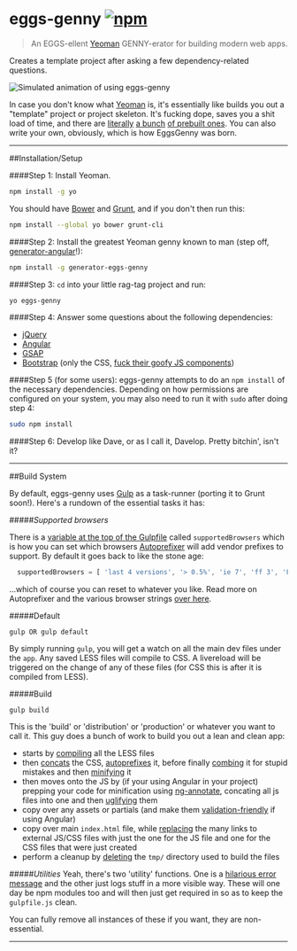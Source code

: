 # eggs-genny [![npm](https://img.shields.io/npm/v/generator-eggs-genny.svg?style=flat-square)](https://www.npmjs.com/package/generator-eggs-genny)
> An EGGS-ellent [Yeoman](http://yeoman.io/) GENNY-erator for building modern web apps.

Creates a template project after asking a few dependency-related questions.

![Simulated animation of using eggs-genny](http://i.imgur.com/2aavFBc.gif)


In case you don't know what [Yeoman](http://yeoman.io/) is, it's essentially like builds you out a "template" project or project skeleton. It's fucking dope, saves you a shit load of time, and there are [literally](https://github.com/yeoman/generator-webapp) [a bunch](https://github.com/yeoman/generator-polymer) [of prebuilt ones](https://github.com/yeoman/generator-bootstrap). You can also write your own, obviously, which is how EggsGenny was born.

---
##Installation/Setup

####Step 1:
Install Yeoman.
```bash
npm install -g yo
```
You should have [Bower](http://bower.io/) and [Grunt](http://gruntjs.com/), and if you don't then run this:
```bash
npm install --global yo bower grunt-cli
```
####Step 2:
Install the greatest Yeoman genny known to man (step off, [generator-angular](https://github.com/yeoman/generator-angular)!):
```bash
npm install -g generator-eggs-genny
```

####Step 3:
`cd` into your little rag-tag project and run:
```bash
yo eggs-genny
```

####Step 4:
Answer some questions about the following dependencies:
- [jQuery](http://jquery.com/)
- [Angular](https://angularjs.org/)
- [GSAP](http://greensock.com/gsap)
- [Bootstrap](http://getbootstrap.com/) (only the CSS, [fuck their goofy JS components](http://getbootstrap.com/javascript/))

####Step 5 (for some users):
eggs-genny attempts to do an `npm install` of the necessary dependencies. Depending on how permissions are configured on your system, you may also need to run it with `sudo` after doing step 4:
```bash
sudo npm install
```

####Step 6:
Develop like Dave, or as I call it, Davelop.
Pretty bitchin', isn't it?


---
##Build System

By default, eggs-genny uses [Gulp](http://gulpjs.com/) as a task-runner (porting it to Grunt soon!). Here's a rundown of the essential tasks it has:

#####*Supported browsers*

There is a [variable at the top of the Gulpfile](https://github.com/himynameisdave/eggs-genny/blob/master/app/templates/_gulpfile.js#L23) called `supportedBrowsers` which is how you can set which browsers [Autoprefixer](https://www.npmjs.com/package/gulp-autoprefixer) will add vendor prefixes to support. By default it goes back to like the stone age:
```javascript
  supportedBrowsers = [ 'last 4 versions', '> 0.5%', 'ie 7', 'ff 3', 'Firefox ESR', 'Android 2.1' ];
```
...which of course you can reset to whatever you like. Read more on Autoprefixer and the various browser strings [over here](http://css-tricks.com/autoprefixer/).

#####Default
```
gulp OR gulp default
```

By simply running `gulp`, you will get a watch on all the main dev files under the `app`. Any saved LESS files will compile to CSS. A livereload will be triggered on the change of any of these files (for CSS this is after it is compiled from LESS).

#####Build
```
gulp build
```

This is the 'build' or 'distribution' or 'production' or whatever you want to call it. This guy does a bunch of work to build you out a lean and clean app:

- starts by [compiling](https://github.com/plus3network/gulp-less)  all the LESS files
- then [concats](https://www.npmjs.com/package/gulp-concat) the CSS, [autoprefixes](https://www.npmjs.com/package/gulp-autoprefixer) it, before finally [combing](https://www.npmjs.com/package/gulp-csscomb) it for stupid mistakes and then [minifying](https://www.npmjs.com/package/gulp-minify-css) it
- then moves onto the JS by (if your using Angular in your project) prepping your code for minification using [ng-annotate](https://www.npmjs.com/package/gulp-ng-annotate), concating all js files into one and then [uglifying](https://www.npmjs.com/package/gulp-uglify) them
- copy over any assets or partials (and make them [validation-friendly](https://www.npmjs.com/package/gulp-angular-htmlify) if using Angular)
- copy over main `index.html` file, while [replacing](https://www.npmjs.com/package/gulp-html-replace) the many links to external JS/CSS files with just the one for the JS file and one for the CSS files that were just created
- perform a cleanup by [deleting](https://www.npmjs.com/package/del) the `tmp/` directory used to build the files

#####*Utilities*
Yeah, there's two 'utility' functions. One is a [hilarious error message](https://github.com/himynameisdave/eggs-genny/blob/master/app/templates/_gulpfile.js#L168) and the other just logs stuff in a more visible way. These will one day be npm modules too and will then just get required in so as to keep the `gulpfile.js` clean.

You can fully remove all instances of these if you want, they are non-essential.

---